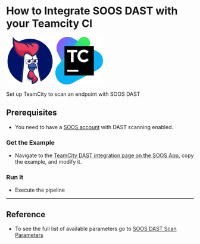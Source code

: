 # How to Integrate SOOS DAST with your Teamcity CI
<div>
<img src="../assets/img/SOOS-Icon.png" alt="SOOS" width="128" height="128">
<img src="../assets/img/teamcity.png" alt="TeamCity" width="128" height="128">
</div>

Set up TeamCity to scan an endpoint with SOOS DAST

## Prerequisites
- You need to have a [SOOS account](https://app.soos.io/register) with DAST scanning enabled.

### **Get the Example**

* Navigate to the [TeamCity DAST integration page on the SOOS App](https://app.soos.io/integrate/dast?id=teamcity), copy the example, and modify it.

### **Run It**

* Execute the pipeline

---

## Reference
* To see the full list of available parameters go to [SOOS DAST Scan Parameters](https://github.com/soos-io/soos-dast#parameters)